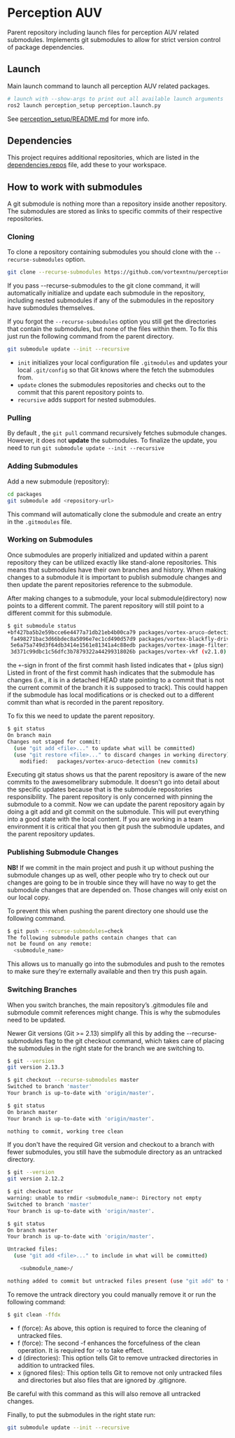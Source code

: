 # Perception AUV
Parent repository including launch files for perception AUV related submodules.
Implements git submodules to allow for strict version control of package dependencies.

## Launch
Main launch command to launch all perception AUV related packages.
```bash
# launch with --show-args to print out all available launch arguments
ros2 launch perception_setup perception.launch.py
```
See [perception_setup/README.md](perception_setup/README.md) for more info.

## Dependencies
This project requires additional repositories, which are listed in the [dependencies.repos](dependencies.repos) file, add these to your workspace.

## How to work with submodules
A git submodule is nothing more than a repository inside another repository. The submodules are stored as links to specific commits of their respective repositories.

### Cloning
To clone a repository containing submodules you should clone with the `--recurse-submodules` option.

```bash
git clone --recurse-submodules https://github.com/vortexntnu/perception-auv
```
If you pass --recurse-submodules to the git clone command, it will automatically initialize and update each submodule in the repository, including nested submodules if any of the submodules in the repository have submodules themselves.

If you forgot the `--recurse-submodules` option you still get the directories that contain the submodules, but none of the files within them. To fix this just run the following command from the parent directory.
```bash
git submodule update --init --recursive
```
  - `init` initializes your local configuration file `.gitmodules` and updates your local `.git/config` so that Git knows where the fetch the submodules from.
  - `update` clones the submodules repositories and checks out to the commit that this parent repository points to.
  - `recursive` adds support for nested submodules.

### Pulling
By default , the `git pull` command recursively fetches submodule changes. However, it does not **update** the submodules. To finalize the update, you need to run `git submodule update --init --recursive`

### Adding Submodules
Add a new submodule (repository):
```bash
cd packages
git submodule add <repository-url>
```
This command will automatically clone the submodule and create an entry in the `.gitmodules` file.

### Working on Submodules
Once submodules are properly initialized and updated within a parent repository they can be utilized exactly like stand-alone repositories. This means that submodules have their own branches and history. When making changes to a submodule it is important to publish submodule changes and then update the parent repositories reference to the submodule.

After making changes to a submodule, your local submodule(directory) now points to a different commit. The parent repository will still point to a different commit for this submodule.
```bash
$ git submodule status
+bf427ba5b2e59bcce6e4477a71db21eb4b00ca79 packages/vortex-aruco-detection (heads/main)
 fa498271bac3d66bdec8a5096e7ec1cd490d57d9 packages/vortex-blackfly-driver (heads/main)
 5e6a75a749d3f64db3414e1561e81341a4c88edb packages/vortex-image-filtering (heads/main)
 3d371c99dbc1c56dfc3b7879322a44299318026b packages/vortex-vkf (v2.1.0)
```
the `+`-sign in front of the first commit hash listed indicates that
`+` (plus sign) Listed in front of the first commit hash indicates that the submodule has changes (i.e., it is in a detached HEAD state pointing to a commit that is not the current commit of the branch it is supposed to track). This could happen if the submodule has local modifications or is checked out to a different commit than what is recorded in the parent repository.

To fix this we need to update the parent repository.
```bash
$ git status
On branch main
Changes not staged for commit:
  (use "git add <file>..." to update what will be committed)
  (use "git restore <file>..." to discard changes in working directory)
	modified:   packages/vortex-aruco-detection (new commits)
```
Executing git status shows us that the parent repository is aware of the new commits to the awesomelibrary submodule. It doesn't go into detail about the specific updates because that is the submodule repositories responsibility. The parent repository is only concerned with pinning the submodule to a commit. Now we can update the parent repository again by doing a git add and git commit on the submodule. This will put everything into a good state with the local content. If you are working in a team environment it is critical that you then git push the submodule updates, and the parent repository updates.


### Publishing Submodule Changes
**NB!** If we commit in the main project and push it up without pushing the submodule changes up as well, other people who try to check out our changes are going to be in trouble since they will have no way to get the submodule changes that are depended on. Those changes will only exist on our local copy.

To prevent this when pushing the parent directory one should use the following command.
```bash
$ git push --recurse-submodules=check
The following submodule paths contain changes that can
not be found on any remote:
  <submodule_name>

```
This allows us to manually go into the submodules and push to the remotes to make sure they're externally available and then try this push again.

### Switching Branches
When you switch branches, the main repository’s .gitmodules file and submodule commit references might change. This is why the submodules need to be updated.

Newer Git versions (Git >= 2.13) simplify all this by adding the --recurse-submodules flag to the git checkout command, which takes care of placing the submodules in the right state for the branch we are switching to.

```bash
$ git --version
git version 2.13.3

$ git checkout --recurse-submodules master
Switched to branch 'master'
Your branch is up-to-date with 'origin/master'.

$ git status
On branch master
Your branch is up-to-date with 'origin/master'.

nothing to commit, working tree clean
```

If you don't have the required Git version and checkout to a branch with fewer submodules, you still have the submodule directory as an untracked directory.

```bash
$ git --version
git version 2.12.2

$ git checkout master
warning: unable to rmdir <submodule_name>: Directory not empty
Switched to branch 'master'
Your branch is up-to-date with 'origin/master'.

$ git status
On branch master
Your branch is up-to-date with 'origin/master'.

Untracked files:
  (use "git add <file>..." to include in what will be committed)

	<submodule_name>/

nothing added to commit but untracked files present (use "git add" to track)
```

To remove the untrack directory you could manually remove it or run the following command:

```bash
$ git clean -ffdx
```
- f (force): As above, this option is required to force the cleaning of untracked files.
- f (force): The second -f enhances the forcefulness of the clean operation. It is required for -x to take effect.
- d (directories): This option tells Git to remove untracked directories in addition to untracked files.
- x (ignored files): This option tells Git to remove not only untracked files and directories but also files that are ignored by .gitignore.


Be careful with this command as this will also remove all untracked changes.

Finally, to put the submodules in the right state run:

```bash
git submodule update --init --recursive
```
